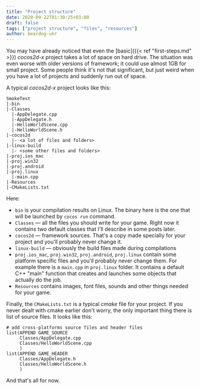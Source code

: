 ```yaml
---
title: "Project structure"
date: 2020-09-22T01:30:25+03:00
draft: false
tags: ["project structure", "files", "resources"]
author: beardog-ukr
---
```


You may have already noticed that even the [basic]({{< ref "first-steps.md" >}}) _cocos2d-x_ project takes a lot of space on hard drive. The situation was even worse with older versions of framework; it could use almost 1GB for small project. Some people think it's not that significant, but just weird when you have a lot of projects and suddenly run out of space.

<!--more-->

A typical _cocos2d-x_  project looks like this:
```
SmokeTest
|-bin
|-Classes
  |-AppDelegate.cpp
  |-AppDelegate.h
  |-HelloWorldScene.cpp
  |-HelloWorldScene.h
|-cocos2d
  |- <a lot of files and folders>
|-linux-build
  |- <some other files and folders>
|-proj.ios_mac
|-proj.win32
|-proj.android
|-proj.linux
  |-main.cpp
|-Resources
|-CMakeLists.txt
```

Here:
* `bin` is your compilation results on Linux. The binary here is the one that will be launched by `cocos run` command. 
* `Classes` — all the files you should write for your game. Right now it contains two default classes that I'll describe in some posts later.
* `cocos2d` — framework sources. That's a copy made specially for your project and you'll probably never change it.
* `linux-build` — obviously the build files made during compilations
* `proj.ios_mac`, `proj.win32`, `proj.android`, `proj.linux` contain some platform specific files and you'll probably never change them. For example there is a `main.cpp` in `proj.linux` folder. It contains a default C++ "main" function that creates and launches some objects that actually do the job.
* `Resources` contains images, font files, sounds and other things needed for your game.

Finally, the `CMakeLists.txt` is a typical _cmake_ file for your project. If you never dealt with cmake earlier don't worry, the only important thing there is list of source files. It looks like this:

```
# add cross-platforms source files and header files
list(APPEND GAME_SOURCE
     Classes/AppDelegate.cpp
     Classes/HelloWorldScene.cpp
     )
list(APPEND GAME_HEADER
     Classes/AppDelegate.h
     Classes/HelloWorldScene.h
     )
```

And that's all for now. 

